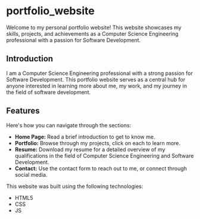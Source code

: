 # portfolio_website

Welcome to my personal portfolio website! This website showcases my skills, projects, and achievements as a Computer Science Engineering professional with a passion for Software Development.

## Introduction

I am a Computer Science Engineering professional with a strong passion for Software Development. This portfolio website serves as a central hub for anyone interested in learning more about me, my work, and my journey in the field of software development.

## Features

 Here's how you can navigate through the sections:
- **Home Page:** Read a brief introduction to get to know me.
- **Portfolio:** Browse through my projects, click on each to learn more.
- **Resume:** Download my resume for a detailed overview of my qualifications in the field of Computer Science Engineering and Software Development.
- **Contact:** Use the contact form to reach out to me, or connect through social media.

This website was built using the following technologies:
- HTML5
- CSS
- JS
